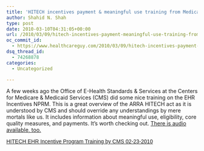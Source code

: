 ```yaml
---
title: 'HITECH incentives payment & meaningful use training from Medicare (CMS) itself'
author: Shahid N. Shah
type: post
date: 2010-03-10T04:31:05+00:00
url: /2010/03/09/hitech-incentives-payment-meaningful-use-training-from-medicare-cms-itself/
oc_commit_id:
  - https://www.healthcareguy.com/2010/03/09/hitech-incentives-payment-meaningful-use-training-from-medicare-cms-itself/1478770565
dsq_thread_id:
  - 74268878
categories:
  - Uncategorized

---
```

A few weeks ago the Office of E-Health Standards & Services at the Centers for Medicare & Medicaid Services (CMS) did some nice training on the EHR Incentives NPRM. This is a great overview of the ARRA HITECH act as it is understood by CMS and should override any understandings by mere mortals like us. It includes information about meaningful use, eligibility, core quality measures, and payments. It&#8217;s worth checking out. [There is audio available, too.][1]

<a title="View HITECH EHR Incentive Program Training by CMS 02-23-2010 on Scribd" href="http://www.scribd.com/doc/28055470/HITECH-EHR-Incentive-Program-Training-by-CMS-02-23-2010" style="margin: 12px auto 6px auto; font-family: Helvetica,Arial,Sans-serif; font-style: normal; font-variant: normal; font-weight: normal; font-size: 14px; line-height: normal; font-size-adjust: none; font-stretch: normal; -x-system-font: none; display: block; text-decoration: underline;">HITECH EHR Incentive Program Training by CMS 02-23-2010</a>

 [1]: http://www.cms.hhs.gov/NationalMedicareTrainingProgram/AudioConf/itemdetail.asp?filterType=none&filterByDID=-99&sortByDID=1&sortOrder=ascending&itemID=CMS1232545&intNumPerPage=10
